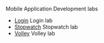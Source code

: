 Mobile Application Development labs

* [Login](Login/) Login lab
* [Stopwatch](Stopwatch/) Stopwatch lab
* [Volley](Volley/) Volley lab
